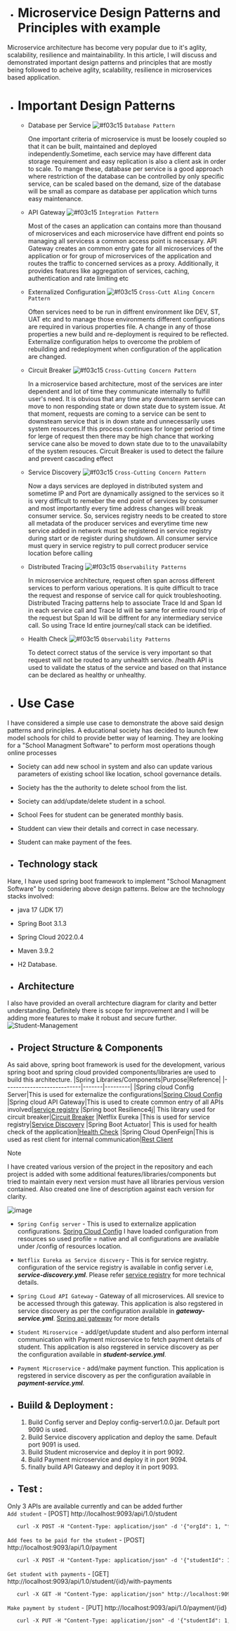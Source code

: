 - # Microservice Design Patterns and Principles with example
Microservice architecture has become very popular due to it's aglity, scalability, resilience and maintainability. In this article, I will discuss and demonstrated important design patterns and principles that are mostly being followed to acheive aglity, scalability, resilience in microservices based application. 

- # Important Design Patterns
  - Database per Service ![#f03c15](https://via.placeholder.com/15/f03c15/f03c15.png) `Database Pattern`
    <p>One important criteria of microservice is must be loosely coupled so that it can be built, maintained and deployed   independently.Sometime, each service may have different data storage requirement and easy replication is also a client ask in order to scale. To mange these, database per service is a good approach where restriction of the database can be controlled by only specific service, can be scaled based on the demand, size of the database will be small as compare as database per application which turns easy maintenance.</p>
  - API Gateway ![#f03c15](https://via.placeholder.com/15/f03c15/f03c15.png) `Integration Pattern`
    <p>Most of the cases an application can contains more than thousand of microservices and each microservice have diffrent end points so managing all servicess a common access point is necessary. API Gateway creates an common entry gate for all microservices of the application or for group of microservices of the application and routes the traffic to concerned services as a proxy. Additionally, it provides features like aggregation of services, caching, authentication and rate limiting etc</p>
  - Externalized Configuration ![#f03c15](https://via.placeholder.com/15/f03c15/f03c15.png) `Cross-Cutt Aling Concern Pattern`
    <p>Often services need to be run in diffrent environment like DEV, ST, UAT etc and to manage those environments different configurations are required in various properties file. A change in any of those properties a new build and re-deployment is required to be reflected. Externalize configuration helps to overcome the problem of rebuilding and redeployment when configuration of the application are changed. </p>
  - Circuit Breaker ![#f03c15](https://via.placeholder.com/15/f03c15/f03c15.png) `Cross-Cutting Concern Pattern`
    <p>In a microservice based architecture, most of the services are inter dependent and lot of time they communicate internally to fulfill user's need. It is obvious that any time any downstearm service can move to non responding state or down state due to system issue. At that moment, requests are coming to a service can be sent to downsteam service that is in down state and unnecessarily uses system resources.If this process continues for longer period of time for lerge of request then there may be high chance that working service cane also be moved to down state due to to the unavailabilty of the system resouces. Circuit Breaker is used to detect the failure and prevent cascading effect </p>
  - Service Discovery ![#f03c15](https://via.placeholder.com/15/f03c15/f03c15.png) `Cross-Cutting Concern Pattern`
    <p> Now a days services are deployed in distributed system and sometime IP and Port are dynamically assigned to the services so it is very difficult to remeber the end point of services by consumer and most importantly every time address changes will break consumer service. So, services registry needs to be created to store all metadata of the producer services and everytime time new service added in network must be registered in service registry during start or de register during shutdown. All consumer service must query in service registry to pull correct producer service location before calling</p>
  - Distributed Tracing ![#f03c15](https://via.placeholder.com/15/f03c15/f03c15.png) `Observability Patterns`
    <p> In microservice architecture, request often span across different services to perform various operations. It is quite difficult to trace the request and response of service call for quick troubleshooting. Distributed Tracing patterns help to associate Trace Id and Span Id in each service call and Trace Id will be same for entire round trip of the request but Span Id will be diffrent for any intermediary service call. So using Trace Id entire journey/call stack can be idetified.</p>
  - Health Check ![#f03c15](https://via.placeholder.com/15/f03c15/f03c15.png) `Observability Patterns`
     <p> To detect correct status of the service is very important so that request will not be routed to any unhealth service. /health API is used to validate the status of the service and based on that instance can be declared as healthy or unhealthy. </p> 
- # Use Case
<p> I have considered a simple use case to demonstrate the above said design patterns and principles. A educational society has decided to launch few model schools for child to provide better way of learning. They are looking for a "School Managment Software" to perform most operations though online processes </p>

- Society can add new school in system and also can update various parameters of existing school like location, school governance details.
- Society has the the authority to delete school from the list.
- Society can add/update/delete student in a school.
- School Fees for student can be generated monthly basis.
- Studdent can view their details and correct in case necessary.
- Student can make payment of the fees.
 
- ## Technology stack
Hare, I have used spring boot framework to implement "School Managment Software" by considering above design patterns. Below are the technology stacks involved:
  - java 17 (JDK 17)
  - Spring Boot 3.1.3
  - Spring Cloud 2022.0.4
  - Maven 3.9.2
  - H2 Database.

- ## Architecture
I also have provided an overall archtecture diagram for clarity and better understanding. Definitely there is scope for improvement and I will be adding more features to make it robust and secure further.
  ![Student-Management](https://github.com/mail2mrcm/tech4all/assets/118661926/4104fa46-8183-4b7c-83a5-f8afc0f764ca)

- ## Project Structure & Components
As said above, spring boot framework is used for the development, various spring boot and spring cloud provided components/libraries are used to build this architecture. 
|Spring Libraries/Components|Purpose|Reference|
|---------------------------|-------|---------|
|Spring cloud Config Server|This is used for externalize the configurations|[Spring Cloud Config](https://docs.spring.io/spring-cloud-config/docs/current/reference/html/)
|Spring cloud API Gateway|This is used to create common entry of all APIs involved|[service registry](https://spring.io/guides/gs/service-registration-and-discovery/) 
|Spring boot Resilience4j| This library used for circuit breaker|[Circuit Breaker](https://docs.spring.io/spring-cloud-circuitbreaker/docs/current/reference/html/)
|Netflix Eureka |This is used for service registry|[Service Discovery](https://spring.io/guides/gs/service-registration-and-discovery/)
|Spring Boot Actuator| This is used for health check of the application|[Health Check](https://www.baeldung.com/spring-boot-actuators)
|Spring Cloud OpenFeign|This is used as rest client for internal communication|[Rest Client](https://www.baeldung.com/spring-cloud-openfeign)

>[!NOTE]
>I have created various version of the project in the repository and each project is added with some additional features/libraries/components
>but tried to maintain every next version must have all libraries pervious version contained. Also created one line of description against each version for clarity.

  ![image](https://github.com/mail2mrcm/tech4all/assets/118661926/a567b87c-0729-44aa-bf43-283a66fecb62)
  - `Spring Config server` - This is used to externalize application configurations. [Spring Cloud Config](https://docs.spring.io/spring-cloud-config/docs/current/reference/html/)
     I have loaded configuration from resources so used profile = native and all configurations are available under /config of resources location.
      
  - `Netflix Eureka as Service discvery` - This is for service registry. configuration of the service registry is available in config server i.e, ***service-discovery.yml***. Please 
     refer [service registry](https://spring.io/guides/gs/service-registration-and-discovery/) for more technical details.
    
  - `Spring CLoud API Gateway` - Gateway of all microservices.  All srevice to be accessed through this gateway. This application is also regstered in service discovery as per the 
     configuration available in ***gateway-service.yml***. [Spring api gateway](https://spring.io/guides/gs/gateway/) for more details
    
  - `Student Miroservice `- add/get/update student and also perform internal communication with Payment microservice to fetch payment details of student. This application is also 
     regstered in service discovery as per the configuration available in ***student-service.yml***.
    
  - `Payment Microservice` - add/make payment function. This application is regstered in service discovery as per the configuration available in ***payment-service.yml***.
    
- ## Buiild & Deployment  :
  1. Build Config server and Deploy config-server1.0.0.jar. Default port 9090 is used.
  2. Build Service discovery application and deploy the same. Default port 9091 is used.
  3. Build Student microservice and deploy it in port 9092.
  4. Build Payment microservice and deploy it in port 9094.
  5. finally build API Gateawy and deploy it in port 9093.
     
- ## Test :
Only 3 APIs are available currently and can be added further <br/> 
 `Add student` - [POST] http://localhost:9093/api/1.0/student <br/>
   ```diff
      curl -X POST -H "Content-Type: application/json" -d '{"orgId": 1, "firstName": "chandan", "lastName": "maity", "gender": "male"}' http://localhost:9093/api/1.0/student/
   ```
 `Add fees to be paid for the student` - [POST] http://localhost:9093/api/1.0/payment <br/>
   ```diff
      curl -X POST -H "Content-Type: application/json" -d '{"studentId": 1, "description": "Semister Fees", "amount": 5000.0, "status": "pending"}' http://localhost:9093/api/1.0/payment/
   ``` 
 `Get student with payments` - [GET] http://localhost:9093/api/1.0/student/{id}/with-payments <br/>
   ```diff
      curl -X GET -H "Content-Type: application/json" http://localhost:9093/api/1.0/student/{id}/with-payments
   ``` 
 `Make payment by student` - [PUT] http://localhost:9093/api/1.0/payment/{id} <br/>
   ```diff
      curl -X PUT -H "Content-Type: application/json" -d '{"studentId": 1, "description": "Semister Fees", "amount": 5000.0, "status": "paid"}' http://localhost:9093/api/1.0/payment/1/
   ```      
